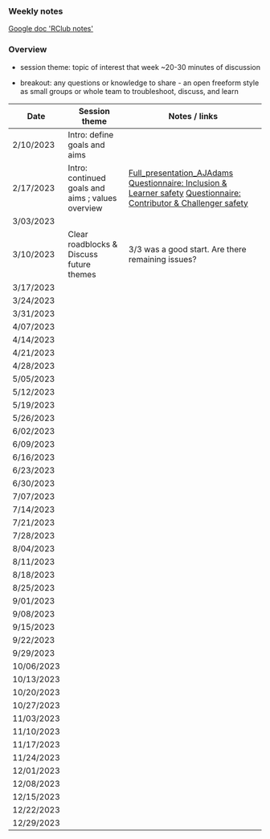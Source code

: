 
### Weekly notes

[Google doc 'RClub notes'](https://docs.google.com/document/d/1GUsOQuJMXRzpZvLr3HEpvebn89N68-yiJ6DLGUqgCDw/edit#heading=h.h0u7p7xqrbkk)

### Overview

* session theme: topic of interest that week ~20-30 minutes of discussion

* breakout: any questions or knowledge to share - an open freeform style as small groups or whole team to troubleshoot, discuss, and learn 


| Date        |             Session theme                   |    Notes / links   |  
| ----------- |               -----------                   |    -----------     |  
| 2/10/2023   |      Intro: define goals and aims           |                    |
| 2/17/2023   | Intro: continued goals and aims ; values overview |  [Full_presentation_AJAdams](https://github.com/SamGurr/RClub_practice/blob/main/onboarding/assets/PsychSafetyNOAA.pdf.pdf) [Questionnaire: Inclusion & Learner safety](https://github.com/SamGurr/RClub_practice/blob/main/onboarding/assets/psych_safety_questionnaire_1.jpg)  [Questionnaire: Contributor & Challenger safety](https://github.com/SamGurr/RClub_practice/blob/main/onboarding/assets/psych_safety_questionnaire_2.jpg)   |
| 3/03/2023   |                <add here>                   |      <add here>    |
| 3/10/2023   |                Clear roadblocks & Discuss future themes                  |      3/3 was a good start. Are there remaining issues?    |
| 3/17/2023   |                <add here>                   |      <add here>    |
| 3/24/2023   |                <add here>                   |      <add here>    |
| 3/31/2023   |                <add here>                   |      <add here>    |
| 4/07/2023   |                <add here>                   |      <add here>    |
| 4/14/2023   |                <add here>                   |      <add here>    |
| 4/21/2023   |                <add here>                   |      <add here>    |
| 4/28/2023   |                <add here>                   |      <add here>    |
| 5/05/2023   |                <add here>                   |      <add here>    |
| 5/12/2023   |                <add here>                   |      <add here>    |
| 5/19/2023   |                <add here>                   |      <add here>    |
| 5/26/2023   |                <add here>                   |      <add here>    |
| 6/02/2023   |                <add here>                   |      <add here>    |
| 6/09/2023   |                <add here>                   |      <add here>    |
| 6/16/2023   |                <add here>                   |      <add here>    |
| 6/23/2023   |                <add here>                   |      <add here>    |
| 6/30/2023   |                <add here>                   |      <add here>    |
| 7/07/2023   |                <add here>                   |      <add here>    |
| 7/14/2023   |                <add here>                   |      <add here>    |
| 7/21/2023   |                <add here>                   |      <add here>    |
| 7/28/2023   |                <add here>                   |      <add here>    |
| 8/04/2023   |                <add here>                   |      <add here>    |
| 8/11/2023   |                <add here>                   |      <add here>    |
| 8/18/2023   |                <add here>                   |      <add here>    |
| 8/25/2023   |                <add here>                   |      <add here>    |
| 9/01/2023   |                <add here>                   |      <add here>    |
| 9/08/2023   |                <add here>                   |      <add here>    |
| 9/15/2023   |                <add here>                   |      <add here>    |
| 9/22/2023   |                <add here>                   |      <add here>    |
| 9/29/2023   |                <add here>                   |      <add here>    |
| 10/06/2023  |                <add here>                   |      <add here>    |
| 10/13/2023  |                <add here>                   |      <add here>    |
| 10/20/2023  |                <add here>                   |      <add here>    |
| 10/27/2023  |                <add here>                   |      <add here>    |
| 11/03/2023  |                <add here>                   |      <add here>    |
| 11/10/2023  |                <add here>                   |      <add here>    |
| 11/17/2023  |                <add here>                   |      <add here>    |
| 11/24/2023  |                <add here>                   |      <add here>    |
| 12/01/2023  |                <add here>                   |      <add here>    |
| 12/08/2023  |                <add here>                   |      <add here>    |
| 12/15/2023  |                <add here>                   |      <add here>    |
| 12/22/2023  |                <add here>                   |      <add here>    |
| 12/29/2023  |                <add here>                   |      <add here>    |



